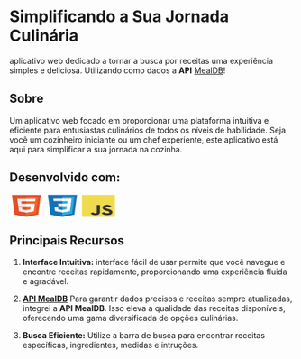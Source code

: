 # Simplificando a Sua Jornada Culinária

 aplicativo web dedicado a tornar a busca por receitas uma experiência simples e deliciosa. Utilizando como dados a **API** [MealDB](https://www.themealdb.com/api.php)!

## Sobre

Um aplicativo web focado em proporcionar uma plataforma intuitiva e eficiente para entusiastas culinários de todos os níveis de habilidade. Seja você um cozinheiro iniciante ou um chef experiente, este aplicativo está aqui para simplificar a sua jornada na cozinha.

## Desenvolvido com: <br>
 <div>
     <img align='center' height='40' width='60' title='HTML5' alt='html5' src='https://github.com/devicons/devicon/blob/master/icons/html5/html5-original.svg' />
     <img align='center' height='40' width='60' title='CSS3' alt='css3' src='https://github.com/devicons/devicon/blob/master/icons/css3/css3-original.svg' />
     <img align='center' height='40' width='60' title='CSS3' alt='css3' src='https://github.com/devicons/devicon/blob/master/icons/javascript/javascript-original.svg' />
</div>

## Principais Recursos

1. **Interface Intuitiva:** interface fácil de usar permite que você navegue e encontre receitas rapidamente, proporcionando uma experiência fluida e agradável.

2. **[API MealDB](https://www.themealdb.com/api.php)** Para garantir dados precisos e receitas sempre atualizadas, integrei a **API MealDB**. Isso eleva a qualidade das receitas disponíveis, oferecendo uma gama diversificada de opções culinárias.

3. **Busca Eficiente:** Utilize a barra de busca para encontrar receitas específicas, ingredientes, medidas e intruções.





